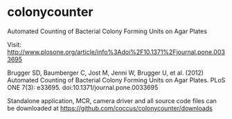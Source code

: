 colonycounter
=============

Automated Counting of Bacterial Colony Forming Units on Agar Plates

Visit: http://www.plosone.org/article/info%3Adoi%2F10.1371%2Fjournal.pone.0033695

Brugger SD, Baumberger C, Jost M, Jenni W, Brugger U, et al. (2012) Automated Counting of Bacterial Colony Forming Units on Agar Plates. PLoS ONE 7(3): e33695. doi:10.1371/journal.pone.0033695

Standalone application, MCR, camera driver and all source code files can be downloaded at https://github.com/coccus/colonycounter/downloads